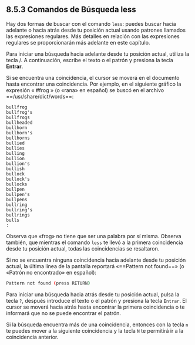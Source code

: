 ## 8.5.3 Comandos de Búsqueda less
Hay dos formas de buscar con el comando `less`: puedes buscar hacia adelante o hacia atrás desde tu posición actual usando patrones llamados las expresiones regulares. Más detalles en relación con las expresiones regulares se proporcionarán más adelante en este capítulo.

Para iniciar una búsqueda hacia adelante desde tu posición actual, utiliza la tecla /. A continuación, escribe el texto o el patrón y presiona la tecla **Entrar**.

Si se encuentra una coincidencia, el cursor se moverá en el documento hasta encontrar una coincidencia. Por ejemplo, en el siguiente gráfico la expresión « #frog » (o «rana» en español) se buscó en el archivo ==/usr/share/dict/words==:

```shell
bullfrog                                                                
bullfrog's                                                              
bullfrogs                                                               
bullheaded                                                              
bullhorn                                                                
bullhorn's                                                              
bullhorns                                                               
bullied                                                                 
bullies                                                                 
bulling                                                                 
bullion                                                                 
bullion's                                                              
bullish                                                                 
bullock                                                                 
bullock's                                                               
bullocks                                                                
bullpen                                                                 
bullpen's                                                               
bullpens                                                                
bullring                                                                
bullring's                                                              
bullrings                                                               
bulls                                                                    
:
```

Observa que «frog» no tiene que ser una palabra por sí misma. Observa también, que mientras el comando `less` te llevó a la primera coincidencia desde tu posición actual, todas las coincidencias se resaltaron.

Si no se encuentra ninguna coincidencia hacia adelante desde tu posición actual, la última línea de la pantalla reportará «==Pattern not found==» (o «Patrón no encontrado» en español):

```bash
Pattern not found (press RETURN)
```

Para iniciar una búsqueda hacia atrás desde tu posición actual, pulsa la tecla `?`, después introduce el texto o el patrón y presiona la tecla `Entrar`. El cursor se moverá hacia atrás hasta encontrar la primera coincidencia o te informará que no se puede encontrar el patrón.

Si la búsqueda encuentra más de una coincidencia, entonces con la tecla `n` te puedes mover a la siguiente coincidencia y la tecla `N` te permitirá ir a la coincidencia anterior.

	